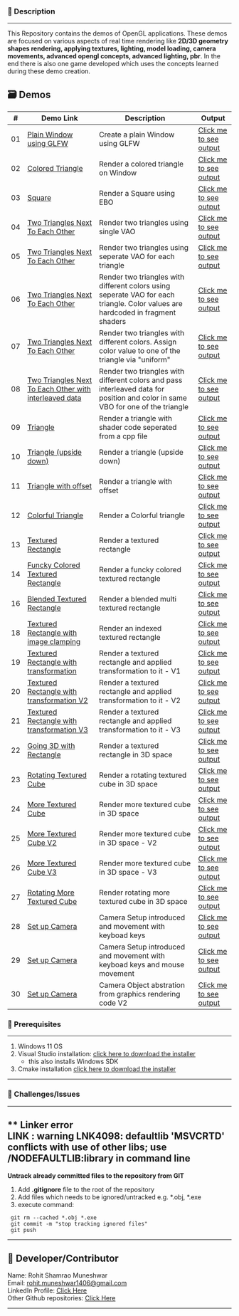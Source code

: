 ### 🌱 Description
---
This Repository contains the demos of OpenGL applications. These demos are focused on various aspects of real time rendering like **2D/3D geometry shapes rendering, applying textures, lighting, model loading, camera movements, advanced opengl concepts, advanced lighting, pbr**. In the end there is also one game developed which uses the concepts learned during these demo creation. 

## 🗃️ Demos
| #    | **Demo Link** | **Description** |  **Output**
| --- | ---------------------|-------------------|-------|
| 01 | [Plain Window using GLFW](./OpenGL_On_Windows/GLFW/1_GettingStarted/1_Plain_Window_16102018/README.md) | Create a plain Window using GLFW | [Click me to see output](./OpenGL_On_Windows/GLFW/1_GettingStarted/1_Plain_Window_16102018/images/output.png) |  
| 02 | [Colored Triangle](./OpenGL_On_Windows/GLFW/1_GettingStarted/2_Triangle_17102018/README.md) | Render a colored triangle on Window | [Click me to see output](./OpenGL_On_Windows/GLFW/1_GettingStarted/2_Triangle_17102018/images/output.png) |
| 03 | [Square](./OpenGL_On_Windows/GLFW/1_GettingStarted/3_SQUARE_EBO_18102018/README.md) | Render a Square using EBO | [Click me to see output](./OpenGL_On_Windows/GLFW/1_GettingStarted/3_SQUARE_EBO_18102018/images/output.png) |
| 04 | [Two Triangles Next To Each Other](./OpenGL_On_Windows/GLFW/1_GettingStarted/4_e1_Two_Triangles_18102018/README.md) | Render two triangles using single VAO | [Click me to see output](./OpenGL_On_Windows/GLFW/1_GettingStarted/4_e1_Two_Triangles_18102018/images/output.png) |
| 05 | [Two Triangles Next To Each Other](./OpenGL_On_Windows/GLFW/1_GettingStarted/5_e2_Two_Triangles_18102018/README.md) | Render two triangles using seperate VAO for each triangle | [Click me to see output](./OpenGL_On_Windows/GLFW/1_GettingStarted/5_e2_Two_Triangles_18102018/images/output.png) |
| 06 | [Two Triangles Next To Each Other](./OpenGL_On_Windows/GLFW/1_GettingStarted/6_e3_Two_Triangles_18102018/README.md) | Render two triangles with different colors using seperate VAO for each triangle. Color values are hardcoded in fragment shaders | [Click me to see output](./OpenGL_On_Windows/GLFW/1_GettingStarted/6_e3_Two_Triangles_18102018/images/output.png) |
| 07 | [Two Triangles Next To Each Other](./OpenGL_On_Windows/GLFW/1_GettingStarted/7_GLSL_Two_Triangles_18102018/README.md) | Render two triangles with different colors. Assign color value to one of the triangle via "uniform" | [Click me to see output](./OpenGL_On_Windows/GLFW/1_GettingStarted/7_GLSL_Two_Triangles_18102018/images/output.png) |
| 08 | [Two Triangles Next To Each Other with interleaved data](./OpenGL_On_Windows/GLFW/1_GettingStarted/8_GLSL_Two_Triangles_Interleaved_18102018/README.md) | Render two triangles with different colors and pass interleaved data for position and color in same VBO for one of the triangle | [Click me to see output](./OpenGL_On_Windows/GLFW/1_GettingStarted/8_GLSL_Two_Triangles_Interleaved_18102018/images/output.png) |
| 09 | [Triangle](./OpenGL_On_Windows/GLFW/1_GettingStarted/9_GL_Framework_18102018/README.md) | Render a triangle with shader code seperated from a cpp file | [Click me to see output](./OpenGL_On_Windows/GLFW/1_GettingStarted/9_GL_Framework_18102018/images/output.png) |
| 10 | [Triangle (upside down)](./OpenGL_On_Windows/GLFW/1_GettingStarted/10_e1_Triangle_18102018/README.md) | Render a triangle (upside down) | [Click me to see output](./OpenGL_On_Windows/GLFW/1_GettingStarted/10_e1_Triangle_18102018/images/output.png) |
| 11 | [Triangle with offset](./OpenGL_On_Windows/GLFW/1_GettingStarted/11_e2_Triangle_With_Offset_18102018/README.md) | Render a triangle with offset | [Click me to see output](./OpenGL_On_Windows/GLFW/1_GettingStarted/11_e2_Triangle_With_Offset_18102018/images/output.png) |
| 12 | [Colorful Triangle](./OpenGL_On_Windows/GLFW/1_GettingStarted/12_e3_Triangle_18102018/README.md) | Render a Colorful triangle | [Click me to see output](./OpenGL_On_Windows/GLFW/1_GettingStarted/12_e3_Triangle_18102018/images/output.png) |
| 13 | [Textured Rectangle](./OpenGL_On_Windows/GLFW/13_Texturing_Rectangle_19102018/README.md) | Render a textured rectangle | [Click me to see output](./OpenGL_On_Windows/GLFW/1_GettingStarted/13_Texturing_Rectangle_19102018/images/output.png) |
| 14 | [Funcky Colored Textured Rectangle](./OpenGL_On_Windows/GLFW/14_Texturing_Rectangle_FunkyColor_19102018/README.md) | Render a funcky colored textured rectangle | [Click me to see output](./OpenGL_On_Windows/GLFW/1_GettingStarted/14_Texturing_Rectangle_FunkyColor_19102018/images/output.png) |
| 16 | [Blended Textured Rectangle](./OpenGL_On_Windows/GLFW/16_e1_Texturing_Rectangle_MultiTextureSampling_19102018/README.md) | Render a blended multi textured rectangle | [Click me to see output](./OpenGL_On_Windows/GLFW/1_GettingStarted/16_e1_Texturing_Rectangle_MultiTextureSampling_19102018/images/output.png) |
| 18 | [Textured Rectangle with image clamping](./OpenGL_On_Windows/GLFW/18_e3_Texturing_Rectangle_MultiTextureSampling_19102018/README.md) | Render an indexed textured rectangle | [Click me to see output](./OpenGL_On_Windows/GLFW/1_GettingStarted/18_e3_Texturing_Rectangle_MultiTextureSampling_19102018/images/output.png) |
| 19 | [Textured Rectangle with transformation](./OpenGL_On_Windows/GLFW/19_Texturing_Rectangle_Transformations_19102018/README.md) | Render a textured rectangle and applied transformation to it - V1 | [Click me to see output](./OpenGL_On_Windows/GLFW/1_GettingStarted/19_Texturing_Rectangle_Transformations_19102018/images/output.png) |
| 20 | [Textured Rectangle with transformation V2](./OpenGL_On_Windows/GLFW/20_e1_Texturing_Rectangle_Transformations_19102018/README.md) | Render a textured rectangle and applied transformation to it - V2 | [Click me to see output](./OpenGL_On_Windows/GLFW/1_GettingStarted/20_e1_Texturing_Rectangle_Transformations_19102018/images/output.png) |
| 21 | [Textured Rectangle with transformation V3](./OpenGL_On_Windows/GLFW/21_e2_Texturing_Rectangle_Transformations_19102018/README.md) | Render a textured rectangle and applied transformation to it - V3 | [Click me to see output](./OpenGL_On_Windows/GLFW/1_GettingStarted/21_e2_Texturing_Rectangle_Transformations_19102018/images/output.png) |
| 22 | [Going 3D with Rectangle](./OpenGL_On_Windows/GLFW/22_Going_3D_20102018/README.md) | Render a textured rectangle in 3D space | [Click me to see output](./OpenGL_On_Windows/GLFW/1_GettingStarted/22_Going_3D_20102018/images/output.png) |
| 23 | [Rotating Textured Cube](./OpenGL_On_Windows/GLFW/23_More_3D_20102018/README.md) | Render a rotating textured cube in 3D space | [Click me to see output](./OpenGL_On_Windows/GLFW/1_GettingStarted/23_More_3D_20102018/images/output.png) |
| 24 | [More Textured Cube](./OpenGL_On_Windows/GLFW/24_More_3D_Cubes_20102018/README.md) | Render more textured cube in 3D space | [Click me to see output](./OpenGL_On_Windows/GLFW/1_GettingStarted/24_More_3D_Cubes_20102018/images/output.png) |
| 25 | [More Textured Cube V2](./OpenGL_On_Windows/GLFW/25_e1_More_3D_Cubes_25102018/README.md) | Render more textured cube in 3D space - V2| [Click me to see output](./OpenGL_On_Windows/GLFW/1_GettingStarted/25_e1_More_3D_Cubes_25102018/images/output.png) |
| 26 | [More Textured Cube V3](./OpenGL_On_Windows/GLFW/26_e2_More_3D_Cubes_25102018/README.md) | Render more textured cube in 3D space - V3| [Click me to see output](./OpenGL_On_Windows/GLFW/1_GettingStarted/26_e2_More_3D_Cubes_25102018/images/output.png) |
| 27 | [Rotating More Textured Cube](./OpenGL_On_Windows/27_e3_More_3D_Cubes_25102018/README.md) | Render rotating more textured cube in 3D space| [Click me to see output](./OpenGL_On_Windows/GLFW/1_GettingStarted/27_e3_More_3D_Cubes_25102018/images/output.png) |
| 28 | [Set up Camera](./OpenGL_On_Windows/28_Setting_Up_Camera_25102018/README.md) | Camera Setup introduced and movement with keyboad keys| [Click me to see output](./OpenGL_On_Windows/GLFW/1_GettingStarted/28_Setting_Up_Camera_25102018/images/output.png) |
| 29 | [Set up Camera](./OpenGL_On_Windows/29_Setting_Up_Camera_With_Mouse_Movements_26102018/README.md) | Camera Setup introduced and movement with keyboad keys and mouse movement| [Click me to see output](./OpenGL_On_Windows/GLFW/1_GettingStarted/29_Setting_Up_Camera_With_Mouse_Movements_26102018/images/output.png) |
| 30 | [Set up Camera](./OpenGL_On_Windows/31_e1_Camera_Abstraction_WIthout_Fly_26102018/README.md) | Camera Object abstration from graphics rendering code V2| [Click me to see output](./OpenGL_On_Windows/GLFW/1_GettingStarted/31_e1_Camera_Abstraction_WIthout_Fly_26102018/images/output.png) |


### 🚀 Prerequisites
---
1. Windows 11 OS
2. Visual Studio installation: [click here to download the installer](https://visualstudio.microsoft.com/downloads/)  
    - this also installs Windows SDK
3. Cmake installation [click here to download the installer](https://cmake.org/download/#latest)

---
  
### 🧠 Challenges/Issues
---
** Linker error  
LINK : warning LNK4098: defaultlib 'MSVCRTD' conflicts with use of other libs; use /NODEFAULTLIB:library in command line
---
**Untrack already committed files to the repository from GIT**
1. Add **.gitignore** file to the root of the repository
2. Add files which needs to be ignored/untracked e.g. *.obj, *.exe
3. execute command:
```
 git rm --cached *.obj *.exe
 git commit -m "stop tracking ignored files"
 git push
```
---

## 🌟 Developer/Contributor
Name: Rohit Shamrao Muneshwar  
Email: rohit.muneshwar1406@gmail.com  
LinkedIn Profile: [Click Here](https://www.linkedin.com/in/rohit-muneshwar-a9079258/)  
Other Github repositories: [Click Here](https://github.com/rohit1406?tab=repositories)  

---
